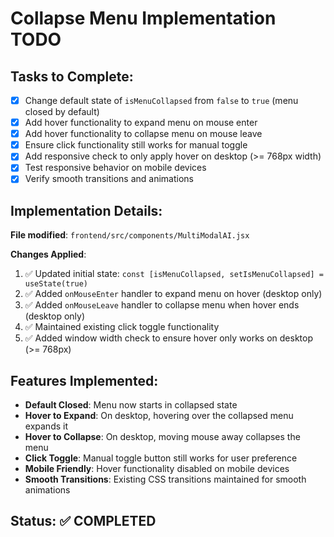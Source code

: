 # Collapse Menu Implementation TODO

## Tasks to Complete:

- [x] Change default state of `isMenuCollapsed` from `false` to `true` (menu closed by default)
- [x] Add hover functionality to expand menu on mouse enter
- [x] Add hover functionality to collapse menu on mouse leave
- [x] Ensure click functionality still works for manual toggle
- [x] Add responsive check to only apply hover on desktop (>= 768px width)
- [x] Test responsive behavior on mobile devices
- [x] Verify smooth transitions and animations

## Implementation Details:

**File modified**: `frontend/src/components/MultiModalAI.jsx`

**Changes Applied**:
1. ✅ Updated initial state: `const [isMenuCollapsed, setIsMenuCollapsed] = useState(true)`
2. ✅ Added `onMouseEnter` handler to expand menu on hover (desktop only)
3. ✅ Added `onMouseLeave` handler to collapse menu when hover ends (desktop only)
4. ✅ Maintained existing click toggle functionality
5. ✅ Added window width check to ensure hover only works on desktop (>= 768px)

## Features Implemented:

- **Default Closed**: Menu now starts in collapsed state
- **Hover to Expand**: On desktop, hovering over the collapsed menu expands it
- **Hover to Collapse**: On desktop, moving mouse away collapses the menu
- **Click Toggle**: Manual toggle button still works for user preference
- **Mobile Friendly**: Hover functionality disabled on mobile devices
- **Smooth Transitions**: Existing CSS transitions maintained for smooth animations

## Status: ✅ COMPLETED

